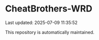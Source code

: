 # CheatBrothers-WRD

Last updated: 2025-07-09 11:35:52

This repository is automatically maintained.
